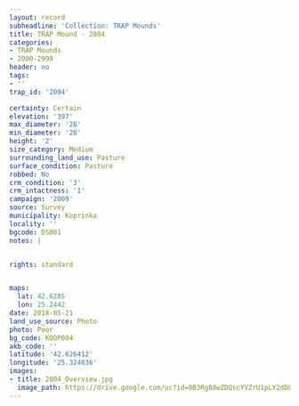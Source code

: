 ```yaml
---
layout: record
subheadline: 'Collection: TRAP Mounds'
title: TRAP Mound - 2004
categories:
- TRAP Mounds
- 2000-2999
header: no
tags:
- ''
trap_id: '2004'

certainty: Certain
elevation: '397'
max_diameter: '28'
min_diameter: '28'
height: '2'
size_category: Medium
surrounding_land_use: Pasture
surface_condition: Pasture
robbed: No
crm_condition: '3'
crm_intactness: '1'
campaign: '2009'
source: Survey
municipality: Koprinka
locality: ''
bgcode: DS001
notes: |


rights: standard


maps:
  lat: 42.6285
  lon: 25.2442
date: 2018-05-21
land_use_source: Photo
photo: Poor
bg_code: KOOP004
akb_code: ''
latitude: '42.626412'
longitude: '25.324036'
images:
- title: 2004_Overview.jpg
  image_path: https://drive.google.com/uc?id=0B3Rg88wZDQscYVZrU1pLY2dDbXc
---
```

